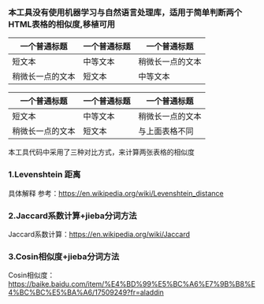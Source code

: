 ### 本工具没有使用机器学习与自然语言处理库，适用于简单判断两个HTML表格的相似度,移植可用

| 一个普通标题 | 一个普通标题 | 一个普通标题 |
| ------ | ------ | ------ |
| 短文本 | 中等文本 | 稍微长一点的文本 |
| 稍微长一点的文本 | 短文本 | 中等文本 |

| 一个普通标题 | 一个普通标题 | 一个普通标题 |
| ------ | ------ | ------ |
| 短文本 | 中等文本 | 稍微长一点的文本 |
| 稍微长一点的文本 | 短文本 | 与上面表格不同 |


本工具代码中采用了三种对比方式，来计算两张表格的相似度

### 1.Levenshtein 距离
具体解释 参考：https://en.wikipedia.org/wiki/Levenshtein_distance

### 2.Jaccard系数计算+jieba分词方法
Jaccard系数计算：https://en.wikipedia.org/wiki/Jaccard

### 3.Cosin相似度+jieba分词方法
Cosin相似度：https://baike.baidu.com/item/%E4%BD%99%E5%BC%A6%E7%9B%B8%E4%BC%BC%E5%BA%A6/17509249?fr=aladdin

